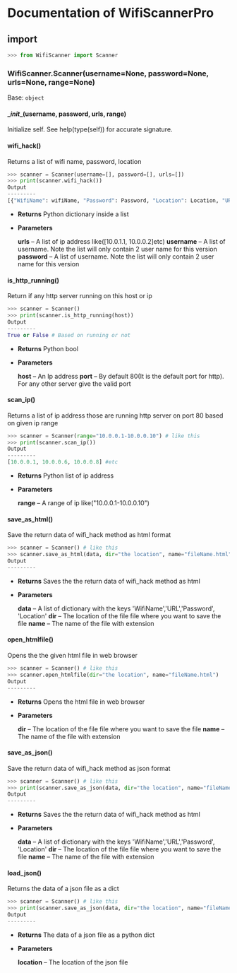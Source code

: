 # Documentation of WifiScannerPro
## import
```python
>>> from WifiScanner import Scanner
```
### WifiScanner.Scanner(username=None, password=None, urls=None, range=None)
Base: `object`

#### \__init__(username, password, urls, range)

Initialize self. See help(type(self)) for accurate signature.

#### wifi_hack()
Returns a list of wifi name, password, location

```python
>>> scanner = Scanner(username=[], password=[], urls=[])
>>> print(scanner.wifi_hack())
Output
---------
[{"WifiName": wifiName, "Password": Password, "Location": Location, "URL": url}]
```

* **Returns**
    Python dictionary inside a list

* **Parameters**

    **urls**     – A list of ip address like([10.0.1.1, 10.0.0.2]etc)
    **username** – A list of username. Note the list will only contain 2
                   user name for this version
    **password** – A list of username. Note the list will only contain 2
                   user name for this version

#### is_http_running()
Return if any http server running on this host or ip

```python
>>> scanner = Scanner()
>>> print(scanner.is_http_running(host))
Output
---------
True or False # Based on running or not
```

* **Returns**
    Python bool 

* **Parameters**

    **host** – An Ip address
    **port** – By default 80(It is the default port for http). For any
               other server give the valid port  

#### scan_ip()
Returns a list of ip address those are running http server on port 80 based on given ip range 

```python
>>> scanner = Scanner(range="10.0.0.1-10.0.0.10") # like this
>>> print(scanner.scan_ip())
Output
---------
[10.0.0.1, 10.0.0.6, 10.0.0.8] #etc
```

* **Returns**
    Python list of ip address

* **Parameters**

    **range** – A range of ip like("10.0.0.1-10.0.0.10")

#### save_as_html()
Save the return data of wifi_hack method as html format

```python
>>> scanner = Scanner() # like this
>>> scanner.save_as_html(data, dir="the location", name="fileName.html")
Output
---------

```

* **Returns**
    Saves the the return data of wifi_hack method as html

* **Parameters**

    **data** – A list of dictionary with the keys 'WifiName','URL','Password', 'Location'
    **dir** – The location of the file file where you want to save the file
    **name** – The name of the file with extension

#### open_htmlfile()
Opens the the given html file in web browser

```python
>>> scanner = Scanner() # like this
>>> scanner.open_htmlfile(dir="the location", name="fileName.html")
Output
---------

```

* **Returns**
    Opens the html file in web browser

* **Parameters**

    **dir** – The location of the file file where you want to save the file
    **name** – The name of the file with extension

#### save_as_json()
Save the return data of wifi_hack method as json format

```python
>>> scanner = Scanner() # like this
>>> print(scanner.save_as_json(data, dir="the location", name="fileName.json"))
Output
---------

```

* **Returns**
    Saves the the return data of wifi_hack method as html

* **Parameters**

    **data** – A list of dictionary with the keys 'WifiName','URL','Password', 'Location'
    **dir** – The location of the file file where you want to save the file
    **name** – The name of the file with extension

#### load_json()
Returns the data of a json file as a dict

```python
>>> scanner = Scanner() # like this
>>> print(scanner.save_as_json(data, dir="the location", name="fileName.json"))
Output
---------

```

* **Returns**
    The data of a json file as a python dict

* **Parameters**

    **location** – The location of the json file